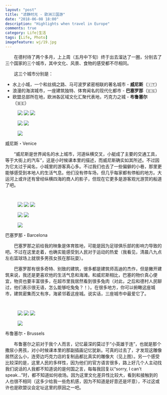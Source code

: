 ```yaml
---
layout: "post"
title: "滤静时光 - 欧洲三国游"
date: "2018-06-08 18:00"
description: "Highlights when travel in Europe"
comments: true
category: Life|生活
tags: [Life, Photo]
imagefeature: wj/19.jpg
---
```


&emsp;&emsp;在德村待了两个多月，上上周（五月中下旬）终于出去溜达了一圈，分别去了三个国家的三个城市，其中文化、风景、食物的感受都不尽相同。

<!--more-->

&emsp;&emsp;这三个城市分别是：
- 水上小城，一个和丝绸之路、马可波罗紧密相联的著名城市 - **威尼斯**（🇮🇹）
- 浪漫的海滨城市，一座建筑独特、体育闻名的现代化都市 - **巴塞罗那**（🇪🇸）
- 欧盟总部所在地，欧洲各区域文化汇聚代表地，巧克力之城 - **布鲁塞尔**（🇧🇪）

<figure class="third">
	<a href="{{ site.url }}/images/2018/europe/venice1.jpg"><img src="{{ site.url }}/images/2018/europe/venice1.jpg"></a>
	<a href="{{ site.url }}/images/2018/europe/venice2.jpg"><img src="{{ site.url }}/images/2018/europe/venice2.jpg"></a>
	<a href="{{ site.url }}/images/2018/europe/venice3.jpg"><img src="{{ site.url }}/images/2018/europe/venice3.jpg"></a>
</figure>
<figure class="half">
	<a href="{{ site.url }}/images/2018/europe/venice4.jpg"><img src="{{ site.url }}/images/2018/europe/venice4.jpg"></a>
	<a href="{{ site.url }}/images/wj/20.jpg"><img src="{{ site.url }}/images/wj/20.jpg"></a>
</figure>
<figure>
	<a href="{{ site.url }}/images/2018/europe/venice5.jpg"><img src="{{ site.url }}/images/2018/europe/venice5.jpg"></a>
</figure>
<figcaption>威尼斯・Venice</figcaption>

&emsp;&emsp;“威尼斯是世界闻名的水上城市，河道纵横交叉，小艇成了主要的交通工具，等于大街上的汽车”，这是小时候课本里的描述，而威尼斯确实如其所述。不过因为它太过于闻名，小城里的游客真心多。不过我们也去了一些偏僻的小巷，那里更能够感受到本地人的生活气息。他们没有停车场，但几乎每家都有停船的地方。大运河上或许还有曾经纵横四海的商人的影子，但现在它更多是游客观光游赏的船道了吧。

<br/>
<figure class="third">
	<a href="{{ site.url }}/images/wj/19.jpg"><img src="{{ site.url }}/images/wj/19.jpg"></a>
	<a href="{{ site.url }}/images/2018/europe/barce2.jpg"><img src="{{ site.url }}/images/2018/europe/barce2.jpg"></a>
	<a href="{{ site.url }}/images/2018/europe/barce3.jpg"><img src="{{ site.url }}/images/2018/europe/barce3.jpg"></a>
</figure>
<figure class="half">
	<a href="{{ site.url }}/images/wj/1.jpg"><img src="{{ site.url }}/images/wj/1.jpg"></a>
	<a href="{{ site.url }}/images/2018/europe/barce4.jpg"><img src="{{ site.url }}/images/2018/europe/barce4.jpg"></a>
</figure>
<figure>
	<a href="{{ site.url }}/images/2018/europe/barce1.jpg"><img src="{{ site.url }}/images/2018/europe/barce1.jpg"></a>
</figure>
<figcaption>巴塞罗那・Barcelona</figcaption>

&emsp;&emsp;巴塞罗那之前给我的映象是体育胜地，可能是因为足球俱乐部的影响力导致的吧。不过在这里走着，也确实能感受到人民对于运动的热爱（我看见，清晨八九点左右篮球场上就很多男孩女孩在那玩耍）。

&emsp;&emsp;巴塞罗那有很多奇特、别致的建筑，很多都是建筑师高迪的杰作，但是撇开建筑来说，我还是更喜欢他的生活气息和海滩。和威尼斯相比，巴塞的物价真心便宜，物资也要丰富很多，在超市里我居然看到很多兔肉（对此，之后和德村人民聊过，他们表示很无语，怎么能够吃兔兔？！）。在很多地方，你可以俯瞰这座城市，建筑密集而又有序，海紧邻着这座城。说实话，三座城市中最爱它了。

<br/>
<figure class="third">
	<a href="{{ site.url }}/images/wj/16.jpg"><img src="{{ site.url }}/images/wj/16.jpg"></a>
	<a href="{{ site.url }}/images/2018/europe/bruss2.jpg"><img src="{{ site.url }}/images/2018/europe/bruss2.jpg"></a>
	<a href="{{ site.url }}/images/2018/europe/bruss4.jpg"><img src="{{ site.url }}/images/2018/europe/bruss4.jpg"></a>
</figure>
<figure>
	<a href="{{ site.url }}/images/2018/europe/bruss3.jpg"><img src="{{ site.url }}/images/2018/europe/bruss3.jpg"></a>
</figure>
<figcaption>布鲁塞尔・Brussels</figcaption>

&emsp;&emsp;布鲁塞尔之前对于我个人而言，记忆最深的莫过于“小英雄于连”，也就是那个撒尿小男孩，对小时候课本里的那副插画记忆犹新。可真的过去了，才发现这雕像居然这么小，连旁边巧克力店的复制品都比真实的雕像大（见上图）。另一个感受比较深的是，这里人民的多样性，因为他们的官方语言很多，路上好几个人主动找我们说话的人我都不知道说的是何国之言，每每我回复以“sorry, I can't speak...”时，都不知道如何收场。因为这里文化差异性比较大，看到和接触到的人也很不相同（这多少给我一些危机感，因为不知道是好意还是坏意），不过这或许也是欧盟议会定址这里的原因之一吧。
